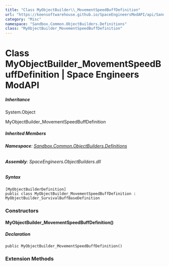 ```yaml
---
title: "Class MyObjectBuilder\\_MovementSpeedBuffDefinition"
url: "https://keensoftwarehouse.github.io/SpaceEngineersModAPI/api/Sandbox.Common.ObjectBuilders.Definitions.MyObjectBuilder_MovementSpeedBuffDefinition.html"
category: "Misc"
namespace: "Sandbox.Common.ObjectBuilders.Definitions"
class: "MyObjectBuilder_MovementSpeedBuffDefinition"
---
```


# Class MyObjectBuilder\_MovementSpeedBuffDefinition | Space Engineers ModAPI

##### Inheritance

System.Object

MyObjectBuilder\_MovementSpeedBuffDefinition

##### Inherited Members

###### **Namespace**: [Sandbox.Common.ObjectBuilders.Definitions](https://keensoftwarehouse.github.io/SpaceEngineersModAPI/api/Sandbox.Common.ObjectBuilders.Definitions.html)

###### **Assembly**: SpaceEngineers.ObjectBuilders.dll

##### Syntax

```
[MyObjectBuilderDefinition]
public class MyObjectBuilder_MovementSpeedBuffDefinition : MyObjectBuilder_SurvivalBuffBaseDefinition
```

### Constructors

#### MyObjectBuilder\_MovementSpeedBuffDefinition()

##### Declaration

```
public MyObjectBuilder_MovementSpeedBuffDefinition()
```

### Extension Methods
